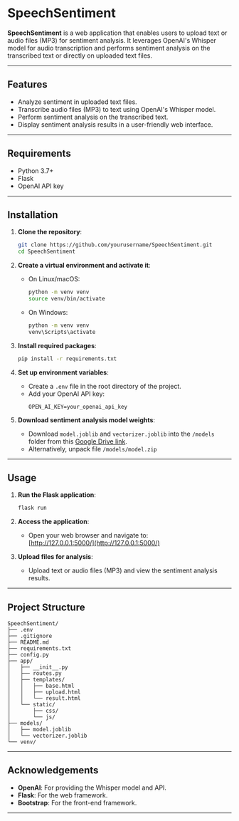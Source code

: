 # SpeechSentiment

**SpeechSentiment** is a web application that enables users to upload text or audio files (MP3) for sentiment analysis. It leverages OpenAI's Whisper model for audio transcription and performs sentiment analysis on the transcribed text or directly on uploaded text files.

---

## Features

- Analyze sentiment in uploaded text files.
- Transcribe audio files (MP3) to text using OpenAI's Whisper model.
- Perform sentiment analysis on the transcribed text.
- Display sentiment analysis results in a user-friendly web interface.

---

## Requirements

- Python 3.7+
- Flask
- OpenAI API key

---

## Installation

1. **Clone the repository**:
   ```sh
   git clone https://github.com/yourusername/SpeechSentiment.git
   cd SpeechSentiment
   ```

2. **Create a virtual environment and activate it**:
   - On Linux/macOS:
     ```sh
     python -m venv venv
     source venv/bin/activate
     ```
   - On Windows:
     ```sh
     python -m venv venv
     venv\Scripts\activate
     ```

3. **Install required packages**:
   ```sh
   pip install -r requirements.txt
   ```

4. **Set up environment variables**:
   - Create a `.env` file in the root directory of the project.
   - Add your OpenAI API key:
     ```env
     OPEN_AI_KEY=your_openai_api_key
     ```

5. **Download sentiment analysis model weights**:
   - Download `model.joblib` and `vectorizer.joblib` into the `/models` folder from this [Google Drive link](https://drive.google.com/file/d/14J1_bRLaMnk9yCbfRdr_8LVT_LicS8Wn/view?usp=sharing).
   - Alternatively, unpack file `/models/model.zip`

---

## Usage

1. **Run the Flask application**:
   ```sh
   flask run
   ```

2. **Access the application**:
   - Open your web browser and navigate to:  
     [http://127.0.0.1:5000/](http://127.0.0.1:5000/)

3. **Upload files for analysis**:
   - Upload text or audio files (MP3) and view the sentiment analysis results.

---

## Project Structure

```
SpeechSentiment/
├── .env
├── .gitignore
├── README.md
├── requirements.txt
├── config.py
├── app/
│   ├── __init__.py
│   ├── routes.py
│   ├── templates/
│   │   ├── base.html
│   │   ├── upload.html
│   │   └── result.html
│   └── static/
│       ├── css/
│       └── js/
├── models/
│   ├── model.joblib
│   └── vectorizer.joblib
└── venv/
```

---

## Acknowledgements

- **OpenAI**: For providing the Whisper model and API.
- **Flask**: For the web framework.
- **Bootstrap**: For the front-end framework.

---
